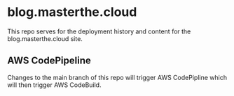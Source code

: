 # blog.masterthe.cloud
This repo serves for the deployment history and content for the blog.masterthe.cloud site.

## AWS CodePipeline
Changes to the main branch of this repo will trigger AWS CodePipline which will then trigger AWS CodeBuild.